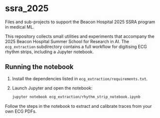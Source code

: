 # ssra_2025
Files and sub-projects to support the Beacon Hospital 2025 SSRA program in medical ML.

This repository collects small utilities and experiments that accompany the 2025
Beacon Hospital Summer School for Research in AI.  The `ecg_extraction`
subdirectory contains a full workflow for digitising ECG rhythm strips,
including a Jupyter notebook.

## Running the notebook

1. Install the dependencies listed in
   `ecg_extraction/requirements.txt`.
2. Launch Jupyter and open the notebook:

   ```bash
   jupyter notebook ecg_extraction/rhythm_strip_notebook.ipynb
   ```

Follow the steps in the notebook to extract and calibrate traces from your own
ECG PDFs.
